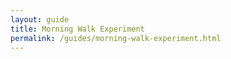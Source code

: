 ```yaml
---
layout: guide
title: Morning Walk Experiment
permalink: /guides/morning-walk-experiment.html
---
```


